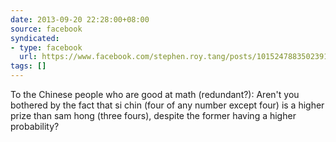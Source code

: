 ```yaml
---
date: 2013-09-20 22:28:00+08:00
source: facebook
syndicated:
- type: facebook
  url: https://www.facebook.com/stephen.roy.tang/posts/10152478835023912
tags: []
---
```


To the Chinese people who are good at math (redundant?): Aren't you bothered by the fact that si chin (four of any number except four) is a higher prize than sam hong (three fours), despite the former having a higher probability?